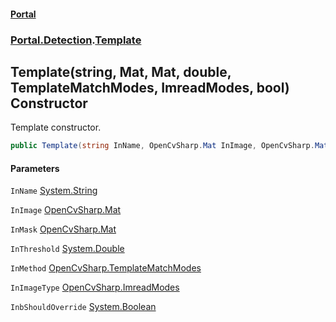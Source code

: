 #### [Portal](index.md 'index')
### [Portal.Detection](Portal.Detection.md 'Portal.Detection').[Template](Template.md 'Portal.Detection.Template')

## Template(string, Mat, Mat, double, TemplateMatchModes, ImreadModes, bool) Constructor

Template constructor.

```csharp
public Template(string InName, OpenCvSharp.Mat InImage, OpenCvSharp.Mat? InMask, double InThreshold, OpenCvSharp.TemplateMatchModes InMethod, OpenCvSharp.ImreadModes InImageType, bool InbShouldOverride);
```
#### Parameters

<a name='Portal.Detection.Template.Template(string,OpenCvSharp.Mat,OpenCvSharp.Mat,double,OpenCvSharp.TemplateMatchModes,OpenCvSharp.ImreadModes,bool).InName'></a>

`InName` [System.String](https://docs.microsoft.com/en-us/dotnet/api/System.String 'System.String')

<a name='Portal.Detection.Template.Template(string,OpenCvSharp.Mat,OpenCvSharp.Mat,double,OpenCvSharp.TemplateMatchModes,OpenCvSharp.ImreadModes,bool).InImage'></a>

`InImage` [OpenCvSharp.Mat](https://docs.microsoft.com/en-us/dotnet/api/OpenCvSharp.Mat 'OpenCvSharp.Mat')

<a name='Portal.Detection.Template.Template(string,OpenCvSharp.Mat,OpenCvSharp.Mat,double,OpenCvSharp.TemplateMatchModes,OpenCvSharp.ImreadModes,bool).InMask'></a>

`InMask` [OpenCvSharp.Mat](https://docs.microsoft.com/en-us/dotnet/api/OpenCvSharp.Mat 'OpenCvSharp.Mat')

<a name='Portal.Detection.Template.Template(string,OpenCvSharp.Mat,OpenCvSharp.Mat,double,OpenCvSharp.TemplateMatchModes,OpenCvSharp.ImreadModes,bool).InThreshold'></a>

`InThreshold` [System.Double](https://docs.microsoft.com/en-us/dotnet/api/System.Double 'System.Double')

<a name='Portal.Detection.Template.Template(string,OpenCvSharp.Mat,OpenCvSharp.Mat,double,OpenCvSharp.TemplateMatchModes,OpenCvSharp.ImreadModes,bool).InMethod'></a>

`InMethod` [OpenCvSharp.TemplateMatchModes](https://docs.microsoft.com/en-us/dotnet/api/OpenCvSharp.TemplateMatchModes 'OpenCvSharp.TemplateMatchModes')

<a name='Portal.Detection.Template.Template(string,OpenCvSharp.Mat,OpenCvSharp.Mat,double,OpenCvSharp.TemplateMatchModes,OpenCvSharp.ImreadModes,bool).InImageType'></a>

`InImageType` [OpenCvSharp.ImreadModes](https://docs.microsoft.com/en-us/dotnet/api/OpenCvSharp.ImreadModes 'OpenCvSharp.ImreadModes')

<a name='Portal.Detection.Template.Template(string,OpenCvSharp.Mat,OpenCvSharp.Mat,double,OpenCvSharp.TemplateMatchModes,OpenCvSharp.ImreadModes,bool).InbShouldOverride'></a>

`InbShouldOverride` [System.Boolean](https://docs.microsoft.com/en-us/dotnet/api/System.Boolean 'System.Boolean')